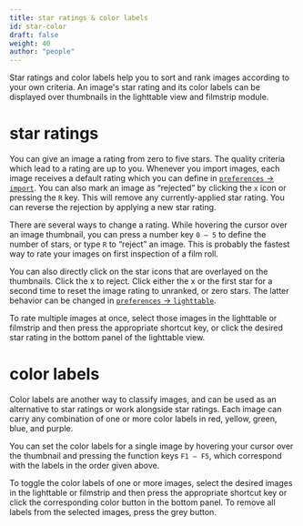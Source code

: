 ```yaml
---
title: star ratings & color labels
id: star-color
draft: false
weight: 40
author: "people"
---
```


Star ratings and color labels help you to sort and rank images according to your own criteria. An image's star rating and its color labels can be displayed over thumbnails in the lighttable view and filmstrip module.

# star ratings

You can give an image a rating from zero to five stars. The quality criteria which lead to a rating are up to you. Whenever you import images, each image receives a default rating which you can define in [`preferences` -> `import`](../../../preferences-settings/import.md).  You can also mark an image as “rejected” by clicking the `x` icon or pressing the `R` key. This will remove any currently-applied star rating. You can reverse the rejection by applying a new star rating.

There are several ways to change a rating. While hovering the cursor over an image thumbnail, you can press a number key `0 – 5` to define the number of stars, or type `R` to “reject” an image. This is probably the fastest way to rate your images on first inspection of a film roll.

You can also directly click on the star icons that are overlayed on the thumbnails. Click the x to reject. Click either the x or the first star for a second time to reset the image rating to unranked, or zero stars. The latter behavior can be changed in [`preferences` -> `lighttable`](../../../preferences-settings/lighttable.md).

To rate multiple images at once, select those images in the lighttable or filmstrip and then press the appropriate shortcut key, or click the desired star rating in the bottom panel of the lighttable view. 	

# color labels

Color labels are another way to classify images, and can be used as an alternative to star ratings or work alongside star ratings. Each image can carry any combination of one or more color labels in red, yellow, green, blue, and purple.

You can set the color labels for a single image by hovering your cursor over the thumbnail and pressing the function keys `F1 – F5`, which correspond with the labels in the order given above.

To toggle the color labels of one or more images, select the desired images in the lighttable or filmstrip and then press the appropriate shortcut key or click the corresponding color button in the bottom panel. To remove all labels from the selected images, press the grey button.
